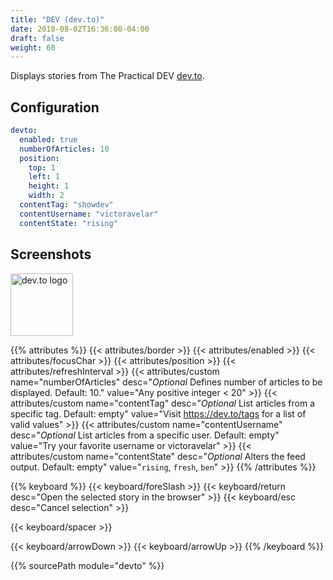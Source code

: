 ```yaml
---
title: "DEV (dev.to)"
date: 2018-08-02T16:36:08-04:00
draft: false
weight: 60
---
```


Displays stories from The Practical DEV [dev.to](https://dev.to).

## Configuration

```yaml
devto:
  enabled: true
  numberOfArticles: 10
  position:
    top: 1
    left: 1
    height: 1
    width: 2
  contentTag: "showdev" 
  contentUsername: "victoravelar"
  contentState: "rising"
```
## Screenshots

<img class="screenshot" src="/imgs/modules/devto.png" width="100" height="100" alt="dev.to logo"/>

{{% attributes %}}
  {{< attributes/border >}}
  {{< attributes/enabled >}}
  {{< attributes/focusChar >}}
  {{< attributes/position >}}
  {{< attributes/refreshInterval >}}
  {{< attributes/custom name="numberOfArticles" desc="_Optional_ Defines number of articles to be displayed. Default: 10." value="Any positive integer < 20" >}}
  {{< attributes/custom name="contentTag" desc="_Optional_ List articles from a specific tag. Default: empty" value="Visit https://dev.to/tags for a list of valid values" >}}
  {{< attributes/custom name="contentUsername" desc="_Optional_ List articles from a specific user. Default: empty" value="Try your favorite username or victoravelar" >}}
  {{< attributes/custom name="contentState" desc="_Optional_ Alters the feed output. Default: empty" value="`rising`, `fresh`, `ben`" >}}
{{% /attributes %}}

{{% keyboard %}}
  {{< keyboard/foreSlash >}}
  {{< keyboard/return desc="Open the selected story in the browser" >}}
  {{< keyboard/esc desc="Cancel selection" >}}

  {{< keyboard/spacer >}}

  {{< keyboard/arrowDown >}}
  {{< keyboard/arrowUp >}}
{{% /keyboard %}}

{{% sourcePath module="devto" %}}